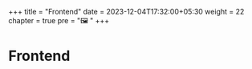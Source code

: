 +++
title = "Frontend"
date = 2023-12-04T17:32:00+05:30
weight = 22
chapter = true
pre = "🖼️ "
+++

# Frontend
